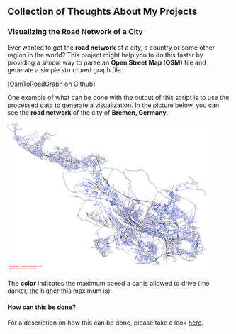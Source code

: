 ## Collection of Thoughts About My Projects

### Visualizing the Road Network of a City

Ever wanted to get the **road network** of a city, a country or some other region in the world?
This project might help you to do this faster by providing a *simple* way to parse an **Open Street Map (OSM)** file and generate a simple structured graph file.

[[OsmToRoadGraph on Github]](https://github.com/AndGem/OsmToRoadGraph)

One example of what can be done with the output of this script is to use the processed data to generate a visualization. In the picture below, you can see the **road network** of the city of **Bremen, Germany**.

<img src="https://raw.githubusercontent.com/AndGem/andgem.github.io/master/assets/bremen.png" width="450">

The **color** indicates the maximum speed a car is allowed to drive (the darker, the higher this maximum is):

#### How can this be done?

For a description on how this can be done, please take a look [here](https://github.com/AndGem/OsmToRoadGraph/tree/master/examples/pycgr-to-png).
